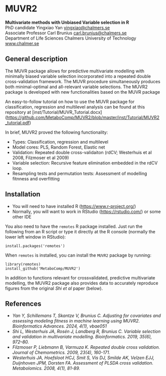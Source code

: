 # MUVR2
**Multivariate methods with Unbiased Variable selection in R**  
PhD candidate Yingxiao Yan <yingxiao@chalmers.se>  
Associate Professor Carl Brunius  <carl.brunius@chalmers.se>  
Department of Life Sciences
Chalmers University of Technology www.chalmer.se

## General description
The MUVR package allows for predictive multivariate modelling with minimally biased variable selection incorporated into a repeated double cross-validation framework. The MUVR procedure simultaneously produces both minimal-optimal and all-relevant variable selections.
The MUVR2 package is developed with new functionalities based on the MUVR package

An easy-to-follow tutorial on how to use the MUVR package for classification, regression and multilevel analysis can be found at this repository at [inst/Tutorial/MUVR_Tutorial.docx] (https://github.com/MetaboComp/MUVR2/blob/master/inst/Tutorial/MUVR2_tutorial.pdf)

In brief, MUVR2 proved the following functionality:
- Types: Classification, regression and multilevel
- Model cores: PLS,  Random Forest, Elastic net
- Validation: Repeated double cross-validaiton (rdCV; Westerhuis et al 2008, Filzmoser et al 2009)
- Variable selection: Recursive feature elimination embedded in the rdCV loop.
- Resampling tests and permutation tests: Assessment of modelling fitnness and overfitting

## Installation
- You will need to have installed R (https://www.r-project.org/)
- Normally, you will want to work in RStudio (https://rstudio.com/) or some other IDE

You also need to have the `remotes` R package installed. Just run the following from an R script or type it directly at the R console (normally the lower left window in RStudio):
```
install.packages('remotes')
```
When `remotes` is installed, you can install the `MUVR2` package by running:
```
library(remotes)
install_github('MetaboComp/MUVR2')
```

In addition to functions relevant for crossvalidated, predictive multivariate modelling, the MUVR2 package also provides data to accurately reproduce figures from the original *Shi et al* paper (below).

## References
- *Yan Y, Schillemans T, Skantze V, Brunius C. Adjusting for covariates and assessing modeling fitness in machine learning using MUVR2. Bioinformatics Advances. 2024, 4(1), vbae051*
- *Shi L, Westerhuis JA, Rosén J, Landberg R, Brunius C. Variable selection and validation in multivariate modelling. Bioinformatics. 2019, 35(6), 972–80.*
- *Filzmoser P, Liebmann B, Varmuza K. Repeated double cross validation. Journal of Chemometrics. 2009, 23(4), 160-171.*
- *Westerhuis JA, Hoefsloot HCJ, Smit S, Vis DJ, Smilde AK, Velzen EJJ, Duijnhoven JPM, Dorsten FA. Assessment of PLSDA cross validation. Metabolomics. 2008, 4(1), 81-89.*


